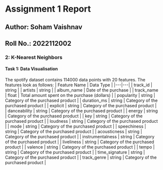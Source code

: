 # Assignment 1 Report

## Author: Soham Vaishnav
## Roll No.: 2022112002

### 2: K-Nearest Neighbors

#### Task 1: Data Visualisation
The spotify dataset contains 114000 data points with 20 features. The features look as follows:
| Feature Name | Data Type |
|---|---|
| track_id | string |
| artists | string | 
| album_name | Date of the purchase |
| track_name | float | Total amount spent on the purchase (dollars) |
| popularity | string | Category of the purchased product |
| duration_ms | string | Category of the purchased product |
| explicit | string | Category of the purchased product |
| danceability | string | Category of the purchased product |
| energy | string | Category of the purchased product |
| key | string | Category of the purchased product |
| loudness | string | Category of the purchased product |
| mode | string | Category of the purchased product |
| speechiness | string | Category of the purchased product |
| acousticness | string | Category of the purchased product |
| instrumentalness | string | Category of the purchased product |
| liveliness | string | Category of the purchased product |
| valence | string | Category of the purchased product |
| tempo | string | Category of the purchased product |
| time_signature | string | Category of the purchased product |
| track_genre | string | Category of the purchased product |
